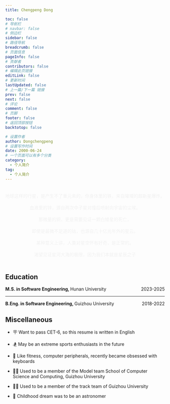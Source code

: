 ```yaml
---
title: Chengpeng Dong

toc: false
# 导航栏
# navbar: false
# 侧边栏
sidebar: false
# 路径导航
breadcrumb: false
# 页面信息
pageInfo: false
# 贡献者
contributors: false
# 编辑此页链接
editLink: false
# 更新时间
lastUpdated: false
# 上一篇/下一篇 链接
prev: false
next: false
# 评论
comment: false
# 页脚
footer: false
# 返回顶部按钮
backtotop: false

# 设置作者
author: Dongchengpeng
# 设置写作时间
date: 2000-06-24
# 一个页面可以有多个分类
category:
  - 个人简介
tag:
  - 个人简介
---
```


<div style="text-align:center;color:#f0f0f0; background-image: url('assets/intro/star.jpg'); opacity: 1; background-size: 390px; padding-top: 20px; padding-bottom: 20px;">
        地球这样的行星，是产生不了重元素的，你身体里的铁，来自璀璨的超新星爆炸。<br/><br/>
        血液里的锌，源自两次中子星对撞后喷射向宇宙的尘埃。<br/><br/>
        那微量的铜，更是需要见证一颗白矮星的死亡，<br/><br/>
        即使是最微不足道的钴，也源自几十亿光年外的星云。<br/><br/>
        某种意义上讲，人类对星空怀有好奇，是正常的。<br/><br/>
        渴望见证星河大海的极限，因为我们本就是星辰之子  
</div>

## Education

<div style="display: grid;grid-template-columns: repeat(4, 1fr); grid-gap: 2px;">
  <div style="grid-column: span 3 / auto;"><strong>M.S. in Software Engineering, </strong> Hunan University</div>
  <div style="text-align: right">2023-2025</div>
</div>

---

<div style="display: grid;grid-template-columns: repeat(4, 1fr); grid-gap: 2px;">
  <div style="grid-column: span 3/ auto;"><strong>B.Eng. in Software Engineering, </strong> Guizhou University</div>
  <div style="text-align: right">2018-2022</div>
</div>

## Miscellaneous

- 🪧 Want to pass CET-6, so this resume is written in English

- 🏂 May be an extreme sports enthusiasts in the future

- 💪 Like fitness, computer peripherals, recently became obsessed with keyboards

- 🧍‍♂️ Used to be a member of the Model team School of Computer Science and Computing, Guizhou University

- 🏃‍♂️ Used to be a member of the track team of Guizhou University

- :telescope: Childhood dream was to be an astronomer

